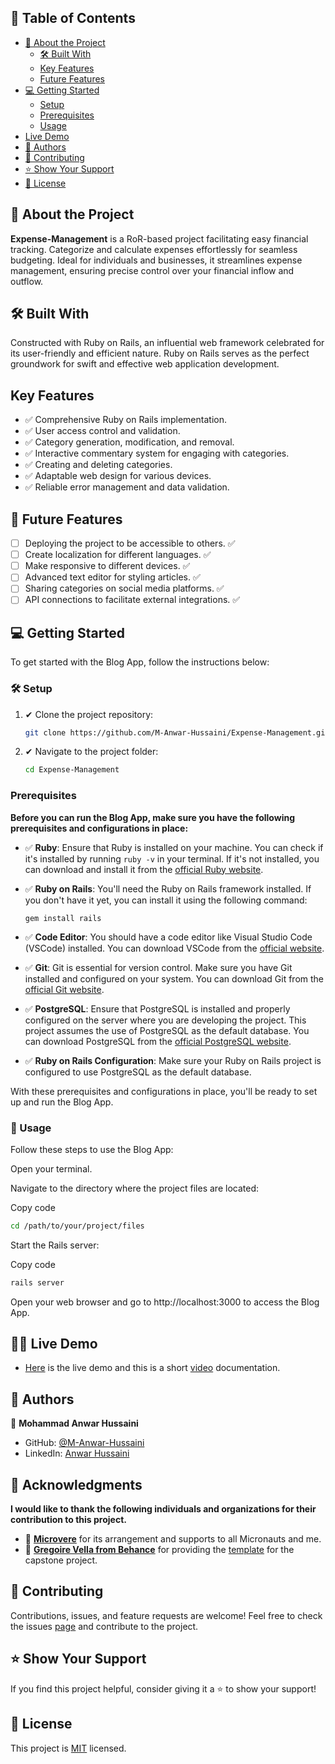 ## 📗 Table of Contents

- [📖 About the Project](#about-project)
    - [🛠 Built With](#built-with)
    - [Key Features](#key-features)
    - [Future Features](#future-project)
- [💻 Getting Started](#getting-started)
    - [Setup](#setup)
    - [Prerequisites](#prerequisites)
    - [Usage](#usage)
- [Live Demo](#live-demo)
- [👥 Authors](#authors)
- [🤝 Contributing](#contributing)
- [⭐️ Show Your Support](#support)
- [📜 License](#license)

## 📖 About the Project <a name="about-project"></a>

**Expense-Management**  is a RoR-based project facilitating easy financial tracking. Categorize and calculate expenses
effortlessly for seamless budgeting. Ideal for individuals and businesses, it streamlines expense management, ensuring
precise control over your financial inflow and outflow.

## 🛠 Built With <a name="built-with"></a>

Constructed with Ruby on Rails, an influential web framework celebrated for its user-friendly and efficient nature. Ruby
on Rails serves as the perfect groundwork for swift and effective web application development.

## Key Features <a name="key-features"></a>

- ✅ Comprehensive Ruby on Rails implementation.
- ✅ User access control and validation.
- ✅ Category generation, modification, and removal.
- ✅ Interactive commentary system for engaging with categories.
- ✅ Creating and deleting categories.
- ✅ Adaptable web design for various devices.
- ✅ Reliable error management and data validation.

## 🔭 Future Features <a name="future-project"></a>

- [ ] Deploying the project to be accessible to others. ✅
- [ ] Create localization for different languages. ✅
- [ ] Make responsive to different devices. ✅
- [ ] Advanced text editor for styling articles. ✅
- [ ] Sharing categories on social media platforms. ✅
- [ ] API connections to facilitate external integrations. ✅

## 💻 Getting Started <a name="getting-started"></a>

To get started with the Blog App, follow the instructions below:

### 🛠 Setup <a name="setup"></a>

1. ✔ Clone the project repository:

   ```bash
   git clone https://github.com/M-Anwar-Hussaini/Expense-Management.git
    ```
2. ✔ Navigate to the project folder:

    ```bash
    cd Expense-Management
    ```

### Prerequisites <a name="prerequisites"></a>

**Before you can run the Blog App, make sure you have the following prerequisites and configurations in place:**

- ✅ **Ruby**: Ensure that Ruby is installed on your machine. You can check if it's installed by running `ruby -v` in
  your terminal. If it's not installed, you can download and install it from
  the [official Ruby website](https://www.ruby-lang.org/en/documentation/installation/).

- ✅ **Ruby on Rails**: You'll need the Ruby on Rails framework installed. If you don't have it yet, you can install it
  using the following command:
  ```
  gem install rails
  ```

- ✅ **Code Editor**: You should have a code editor like Visual Studio Code (VSCode) installed. You can download VSCode
  from the [official website](https://code.visualstudio.com/).

- ✅ **Git**: Git is essential for version control. Make sure you have Git installed and configured on your system. You
  can download Git from the [official Git website](https://git-scm.com/downloads).

- ✅ **PostgreSQL**: Ensure that PostgreSQL is installed and properly configured on the server where you are developing
  the project. This project assumes the use of PostgreSQL as the default database. You can download PostgreSQL from
  the [official PostgreSQL website](https://www.postgresql.org/download/).

- ✅ **Ruby on Rails Configuration**: Make sure your Ruby on Rails project is configured to use PostgreSQL as the default
  database.

With these prerequisites and configurations in place, you'll be ready to set up and run the Blog App.

### 📖 Usage <a name="usage"></a>

Follow these steps to use the Blog App:

Open your terminal.

Navigate to the directory where the project files are located:

Copy code

```bash
cd /path/to/your/project/files
```

Start the Rails server:

Copy code

```bash
rails server
```

Open your web browser and go to http://localhost:3000 to access the Blog App.

## 🏃‍♂️ Live Demo <a name="live-demo"></a>
- [Here](https://expense-manager-9ik5.onrender.com/) is the live demo and this is a short [video](https://drive.google.com/file/d/1q56FoJDQ0UZQgY6_VD4fN9rCMp4nxXuD/view?usp=sharing) documentation.

## 👥 Authors <a name="authors"></a>

👤 **Mohammad Anwar Hussaini**

- GitHub: [@M-Anwar-Hussaini](https://github.com/M-Anwar-Hussaini/)
- LinkedIn: [Anwar Hussaini](https://www.linkedin.com/in/anwar-hussaini/)

## 🙏 Acknowledgments <a name="acknowledgements"></a>

**I would like to thank the following individuals and organizations for their contribution to this project.**

- 🙏 [**Microvere**](https://www.microverse.org/?grsf=mohammad-a-nbtazu) for its arrangement and supports to all Micronauts and me.
- 🙏 [**Gregoire Vella from Behance**](https://www.behance.net/gregoirevella) for providing the [template](https://www.behance.net/gallery/19759151/Snapscan-iOs-design-and-branding?tracking_source=) for the capstone project.

## 🤝 Contributing <a name="contributing"></a>

Contributions, issues, and feature requests are welcome!
Feel free to check the issues [page](https://github.com/M-Anwar-Hussaini/Expense-Management/issues) and contribute to
the project.

## ⭐️ Show Your Support <a name="support"></a>

If you find this project helpful, consider giving it a ⭐️ to show your support!

## 📜 License <a name="license"></a>

This project is [MIT](./LICENSE) licensed.

